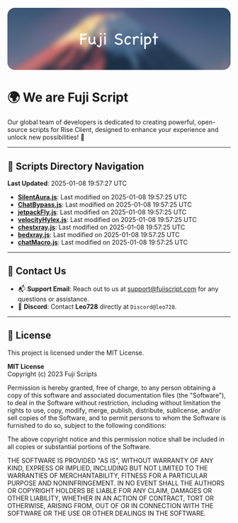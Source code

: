 ![Banner](.github/b.webp)

# 🌍 **We are Fuji Script**

Our global team of developers is dedicated to creating powerful, open-source scripts for Rise Client, designed to enhance your experience and unlock new possibilities! 🌟

---
<!-- SCRIPTS_NAVIGATION_START -->
## 📂 **Scripts Directory Navigation**

**Last Updated**: 2025-01-08 19:57:27 UTC

- **[SilentAura.js](scripts/SilentAura.js)**: Last modified on 2025-01-08 19:57:25 UTC
- **[ChatBypass.js](scripts/ChatBypass.js)**: Last modified on 2025-01-08 19:57:25 UTC
- **[jetpackFly.js](scripts/jetpackFly.js)**: Last modified on 2025-01-08 19:57:25 UTC
- **[velocityHylex.js](scripts/velocityHylex.js)**: Last modified on 2025-01-08 19:57:25 UTC
- **[chestxray.js](scripts/chestxray.js)**: Last modified on 2025-01-08 19:57:25 UTC
- **[bedxray.js](scripts/bedxray.js)**: Last modified on 2025-01-08 19:57:25 UTC
- **[chatMacro.js](scripts/chatMacro.js)**: Last modified on 2025-01-08 19:57:25 UTC

<!-- SCRIPTS_NAVIGATION_END -->

---

## 💬 **Contact Us**  
- 📬 **Support Email**: Reach out to us at [support@fujiscript.com](mailto:support@fujiscript.com) for any questions or assistance.  
- 💬 **Discord**: Contact **Leo728** directly at `Discord@leo728`.

---

## 📜 **License**

This project is licensed under the MIT License.  

**MIT License**  
Copyright (c) 2023 Fuji Scripts  

Permission is hereby granted, free of charge, to any person obtaining a copy of this software and associated documentation files (the "Software"), to deal in the Software without restriction, including without limitation the rights to use, copy, modify, merge, publish, distribute, sublicense, and/or sell copies of the Software, and to permit persons to whom the Software is furnished to do so, subject to the following conditions:  

The above copyright notice and this permission notice shall be included in all copies or substantial portions of the Software.  

THE SOFTWARE IS PROVIDED "AS IS", WITHOUT WARRANTY OF ANY KIND, EXPRESS OR IMPLIED, INCLUDING BUT NOT LIMITED TO THE WARRANTIES OF MERCHANTABILITY, FITNESS FOR A PARTICULAR PURPOSE AND NONINFRINGEMENT. IN NO EVENT SHALL THE AUTHORS OR COPYRIGHT HOLDERS BE LIABLE FOR ANY CLAIM, DAMAGES OR OTHER LIABILITY, WHETHER IN AN ACTION OF CONTRACT, TORT OR OTHERWISE, ARISING FROM, OUT OF OR IN CONNECTION WITH THE SOFTWARE OR THE USE OR OTHER DEALINGS IN THE SOFTWARE.  
